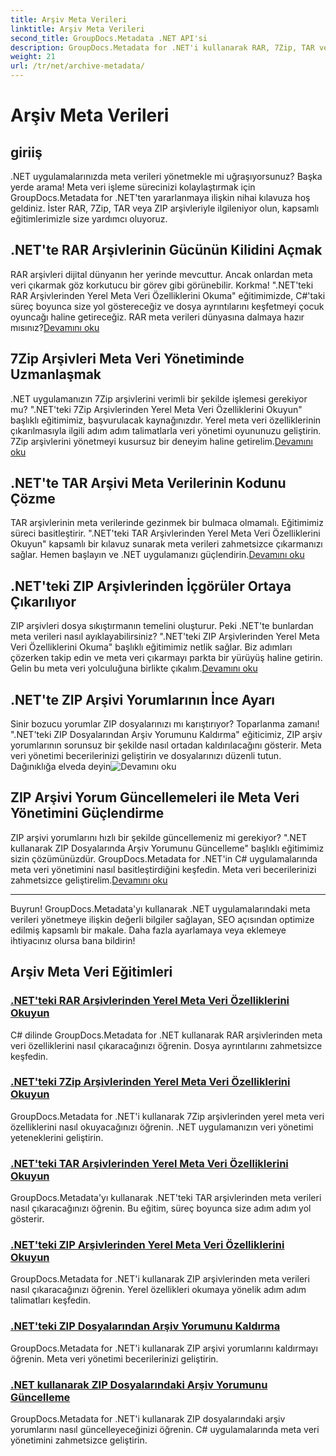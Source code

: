 ```yaml
---
title: Arşiv Meta Verileri
linktitle: Arşiv Meta Verileri
second_title: GroupDocs.Metadata .NET API'si
description: GroupDocs.Metadata for .NET'i kullanarak RAR, 7Zip, TAR ve ZIP gibi çeşitli arşiv formatlarından meta veri özelliklerini çıkarmaya ve yönetmeye ilişkin eğitimleri keşfedin.
weight: 21
url: /tr/net/archive-metadata/
---
```


# Arşiv Meta Verileri


## giriiş

.NET uygulamalarınızda meta verileri yönetmekle mi uğraşıyorsunuz? Başka yerde arama! Meta veri işleme sürecinizi kolaylaştırmak için GroupDocs.Metadata for .NET'ten yararlanmaya ilişkin nihai kılavuza hoş geldiniz. İster RAR, 7Zip, TAR veya ZIP arşivleriyle ilgileniyor olun, kapsamlı eğitimlerimizle size yardımcı oluyoruz.

## .NET'te RAR Arşivlerinin Gücünün Kilidini Açmak

 RAR arşivleri dijital dünyanın her yerinde mevcuttur. Ancak onlardan meta veri çıkarmak göz korkutucu bir görev gibi görünebilir. Korkma! ".NET'teki RAR Arşivlerinden Yerel Meta Veri Özelliklerini Okuma" eğitimimizde, C#'taki süreç boyunca size yol göstereceğiz ve dosya ayrıntılarını keşfetmeyi çocuk oyuncağı haline getireceğiz. RAR meta verileri dünyasına dalmaya hazır mısınız?[Devamını oku](./read-native-metadata-rar-archives/)

## 7Zip Arşivleri Meta Veri Yönetiminde Uzmanlaşmak

.NET uygulamanızın 7Zip arşivlerini verimli bir şekilde işlemesi gerekiyor mu? ".NET'teki 7Zip Arşivlerinden Yerel Meta Veri Özelliklerini Okuyun" başlıklı eğitimimiz, başvurulacak kaynağınızdır. Yerel meta veri özelliklerinin çıkarılmasıyla ilgili adım adım talimatlarla veri yönetimi oyununuzu geliştirin. 7Zip arşivlerini yönetmeyi kusursuz bir deneyim haline getirelim.[Devamını oku](./read-native-metadata-7zip-archives/)

## .NET'te TAR Arşivi Meta Verilerinin Kodunu Çözme

 TAR arşivlerinin meta verilerinde gezinmek bir bulmaca olmamalı. Eğitimimiz süreci basitleştirir. ".NET'teki TAR Arşivlerinden Yerel Meta Veri Özelliklerini Okuyun" kapsamlı bir kılavuz sunarak meta verileri zahmetsizce çıkarmanızı sağlar. Hemen başlayın ve .NET uygulamanızı güçlendirin.[Devamını oku](./read-native-metadata-tar-archives/)

## .NET'teki ZIP Arşivlerinden İçgörüler Ortaya Çıkarılıyor

ZIP arşivleri dosya sıkıştırmanın temelini oluşturur. Peki .NET'te bunlardan meta verileri nasıl ayıklayabilirsiniz? ".NET'teki ZIP Arşivlerinden Yerel Meta Veri Özelliklerini Okuma" başlıklı eğitimimiz netlik sağlar. Biz adımları çözerken takip edin ve meta veri çıkarmayı parkta bir yürüyüş haline getirin. Gelin bu meta veri yolculuğuna birlikte çıkalım.[Devamını oku](./read-native-metadata-zip-archives/)

## .NET'te ZIP Arşivi Yorumlarının İnce Ayarı

 Sinir bozucu yorumlar ZIP dosyalarınızı mı karıştırıyor? Toparlanma zamanı! ".NET'teki ZIP Dosyalarından Arşiv Yorumunu Kaldırma" eğiticimiz, ZIP arşiv yorumlarının sorunsuz bir şekilde nasıl ortadan kaldırılacağını gösterir. Meta veri yönetimi becerilerinizi geliştirin ve dosyalarınızı düzenli tutun. Dağınıklığa elveda deyin![Devamını oku](./remove-archive-comment-zip-files/)

## ZIP Arşivi Yorum Güncellemeleri ile Meta Veri Yönetimini Güçlendirme

ZIP arşivi yorumlarını hızlı bir şekilde güncellemeniz mi gerekiyor? ".NET kullanarak ZIP Dosyalarında Arşiv Yorumunu Güncelleme" başlıklı eğitimimiz sizin çözümünüzdür. GroupDocs.Metadata for .NET'in C# uygulamalarında meta veri yönetimini nasıl basitleştirdiğini keşfedin. Meta veri becerilerinizi zahmetsizce geliştirelim.[Devamını oku](./update-archive-comment-zip-files/)

---

Buyrun! GroupDocs.Metadata'yı kullanarak .NET uygulamalarındaki meta verileri yönetmeye ilişkin değerli bilgiler sağlayan, SEO açısından optimize edilmiş kapsamlı bir makale. Daha fazla ayarlamaya veya eklemeye ihtiyacınız olursa bana bildirin!
## Arşiv Meta Veri Eğitimleri
### [.NET'teki RAR Arşivlerinden Yerel Meta Veri Özelliklerini Okuyun](./read-native-metadata-rar-archives/)
C# dilinde GroupDocs.Metadata for .NET kullanarak RAR arşivlerinden meta veri özelliklerini nasıl çıkaracağınızı öğrenin. Dosya ayrıntılarını zahmetsizce keşfedin.
### [.NET'teki 7Zip Arşivlerinden Yerel Meta Veri Özelliklerini Okuyun](./read-native-metadata-7zip-archives/)
GroupDocs.Metadata for .NET'i kullanarak 7Zip arşivlerinden yerel meta veri özelliklerini nasıl okuyacağınızı öğrenin. .NET uygulamanızın veri yönetimi yeteneklerini geliştirin.
### [.NET'teki TAR Arşivlerinden Yerel Meta Veri Özelliklerini Okuyun](./read-native-metadata-tar-archives/)
GroupDocs.Metadata'yı kullanarak .NET'teki TAR arşivlerinden meta verileri nasıl çıkaracağınızı öğrenin. Bu eğitim, süreç boyunca size adım adım yol gösterir.
### [.NET'teki ZIP Arşivlerinden Yerel Meta Veri Özelliklerini Okuyun](./read-native-metadata-zip-archives/)
GroupDocs.Metadata for .NET'i kullanarak ZIP arşivlerinden meta verileri nasıl çıkaracağınızı öğrenin. Yerel özellikleri okumaya yönelik adım adım talimatları keşfedin.
### [.NET'teki ZIP Dosyalarından Arşiv Yorumunu Kaldırma](./remove-archive-comment-zip-files/)
GroupDocs.Metadata for .NET'i kullanarak ZIP arşivi yorumlarını kaldırmayı öğrenin. Meta veri yönetimi becerilerinizi geliştirin.
### [.NET kullanarak ZIP Dosyalarındaki Arşiv Yorumunu Güncelleme](./update-archive-comment-zip-files/)
GroupDocs.Metadata for .NET'i kullanarak ZIP dosyalarındaki arşiv yorumlarını nasıl güncelleyeceğinizi öğrenin. C# uygulamalarında meta veri yönetimini zahmetsizce geliştirin.